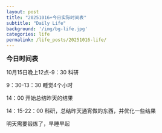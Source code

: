 ```yaml
---
layout: post
title: "20251016+今日实际时间表"
subtitle: "Daily Life"
background: '/img/bg-life.jpg'
categories: life
permalink: /life_posts/20251016-life/
---
```

**<span style="font-size: 120%">今日时间表</span>**



10月15日晚上12点-9：30 科研

9：30-13：30 睡觉4个小时

14：00 开始总结昨天的结果

14：15-22：00 科研，总结昨天通宵做的东西，并优化一些结果

明天需要锻炼了，早睡早起




